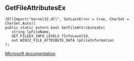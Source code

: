 ## GetFileAttributesEx

```
[DllImport("kernel32.dll", SetLastError = true, CharSet = CharSet.Auto)]
public static extern bool GetFileAttributesEx(
   string lpFileName,
   GET_FILEEX_INFO_LEVELS fInfoLevelId,
   out WIN32_FILE_ATTRIBUTE_DATA lpFileInformation
);
```

[Microsoft documentation](https://docs.microsoft.com/en-us/windows/win32/api/fileapi/nf-fileapi-getfileattributesexa)
